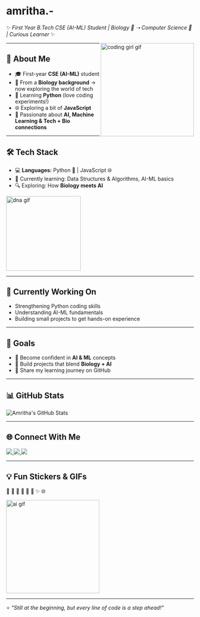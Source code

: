 # amritha.-
✨ _First Year B.Tech CSE (AI-ML) Student | Biology 🧬 ➝ Computer Science 🤖 | Curious Learner_ ✨  

<img align="right" alt="coding girl gif" width="250" src="https://media.giphy.com/media/L1R1tvI9svkIWwpVYr/giphy.gif">  

---

## 🌸 About Me
- 🎓 First-year **CSE (AI-ML)** student  
- 🧬 From a **Biology background** → now exploring the world of tech  
- 🐍 Learning **Python** (love coding experiments!)  
- 🌐 Exploring a bit of **JavaScript**  
- 🚀 Passionate about **AI, Machine Learning & Tech + Bio connections**  

---

## 🛠️ Tech Stack
- 💻 **Languages:** Python 🐍 | JavaScript 🌐  
- 📘 Currently learning: Data Structures & Algorithms, AI-ML basics  
- 🔍 Exploring: How **Biology meets AI**  

<img align="center" alt="dna gif" width="200" src="https://media.giphy.com/media/l0MYt5jPR6QX5pnqM/giphy.gif">  

---

## 🌱 Currently Working On
- Strengthening Python coding skills  
- Understanding AI-ML fundamentals  
- Building small projects to get hands-on experience  

---

## 🎯 Goals
- 🚀 Become confident in **AI & ML** concepts  
- 🌟 Build projects that blend **Biology + AI**  
- 📝 Share my learning journey on GitHub  

---
## 📊 GitHub Stats

![Amritha's GitHub Stats](https://github-readme-stats.vercel.app/api?username=amritha-00-star&show_icons=true&theme=radical)

---

## 🌐 Connect With Me
<p align="left">
  <a href="https://www.linkedin.com/in/amritha-narayanan/">
    <img src="https://img.shields.io/badge/LinkedIn-0077B5?style=for-the-badge&logo=linkedin&logoColor=white"/>
  </a>
  
  <a href="https://www.instagram.com/amreth.ah_/">
    <img src="https://img.shields.io/badge/Instagram-E4405F?style=for-the-badge&logo=instagram&logoColor=white"/>
  </a>
  
  <a href="mailto:amrithanarayanan43@gmail.com">
    <img src="https://img.shields.io/badge/Email-D14836?style=for-the-badge&logo=gmail&logoColor=white"/>
  </a>
</p>  

---

## 💡 Fun Stickers & GIFs
🌸 🐍 🤖 🧬 🌱 🚀 ✨ 🌐  

<img align="center" alt="ai gif" width="250" src="https://media.giphy.com/media/QTfX9Ejfra3ZmNxh6B/giphy.gif">  

---

⭐️ _"Still at the beginning, but every line of code is a step ahead!"_
